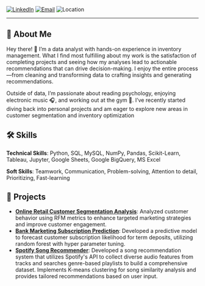 [![LinkedIn](https://img.shields.io/badge/LinkedIn-Connect-blue?logo=linkedin)](https://linkedin.com/in/aykut-avci)
[![Email](https://img.shields.io/badge/Email-Contact-red?logo=gmail)](mailto:aykutavci89@gmail.com)
![Location](https://img.shields.io/badge/Location-Berlin%2C%20Germany-lightgrey?logo=googlemaps)

---

## 📝 About Me

Hey there! 👋 I’m a data analyst with hands-on experience in inventory management. What I find most fulfilling about my work is the satisfaction of completing projects and seeing how my analyses lead to actionable recommendations that can drive decision-making. I enjoy the entire process—from cleaning and transforming data to crafting insights and generating recommendations.

Outside of data, I’m passionate about reading psychology, enjoying electronic music 🎧, and working out at the gym 💪. I’ve recently started diving back into personal projects and am eager to explore new areas in customer segmentation and inventory optimization

## 🛠️ Skills

**Technical Skills**: Python, SQL, MySQL, NumPy, Pandas, Scikit-Learn, Tableau, Jupyter, Google Sheets, Google BigQuery, MS Excel

**Soft Skills**: Teamwork, Communication, Problem-solving, Attention to detail, Prioritizing, Fast-learning


## 🌟 Projects

- **[Online Retail Customer Segmentation Analysis](https://github.com/aykut-avci/online-retail-customer-segmentation-analysis)**: Analyzed customer behavior using RFM metrics to enhance targeted marketing strategies and improve customer engagement.
- **[Bank Marketing Subscription Prediction](https://github.com/aykut-avci/bank-marketing-subscription-prediction)**: Developed a predictive model to forecast customer subscription likelihood for term deposits, utilizing random forest with hyper parameter tuning.
- **[Spotify Song Recommender](https://github.com/aykut-avci/spotify-song-recommender)**: Developed a song recommendation system that utilizes Spotify's API to collect diverse audio features from tracks and searches genre-based playlists to build a comprehensive dataset. Implements K-means clustering for song similarity analysis and provides tailored recommendations based on user input.
